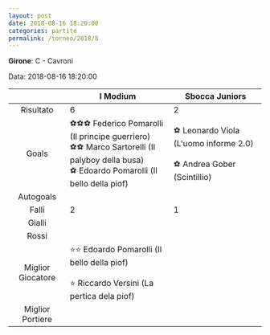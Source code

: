 ```yaml
---
layout: post
date: 2018-08-16 18:20:00
categories: partite
permalink: /torneo/2018/8
---
```

**Girone**: C - Cavroni

Data: 2018-08-16 18:20:00

| | I Modium | Sbocca Juniors |
|:-----:|-----|-----|
Risultato|6|2
Goals|⚽⚽⚽ Federico Pomarolli (Il principe guerriero)<br/>⚽⚽ Marco Sartorelli (Il palyboy della busa)<br/>⚽ Edoardo Pomarolli (Il bello della piof)|⚽ Leonardo Viola (L'uomo informe 2.0)<br/><br/>⚽ Andrea Gober (Scintillio)<br/>
Autogoals||
Falli|2|1
Gialli||
Rossi||
Miglior Giocatore|⭐⭐ Edoardo Pomarolli (Il bello della piof)<br/><br/>⭐ Riccardo Versini (La pertica dela piof)<br/>|
Miglior Portiere||